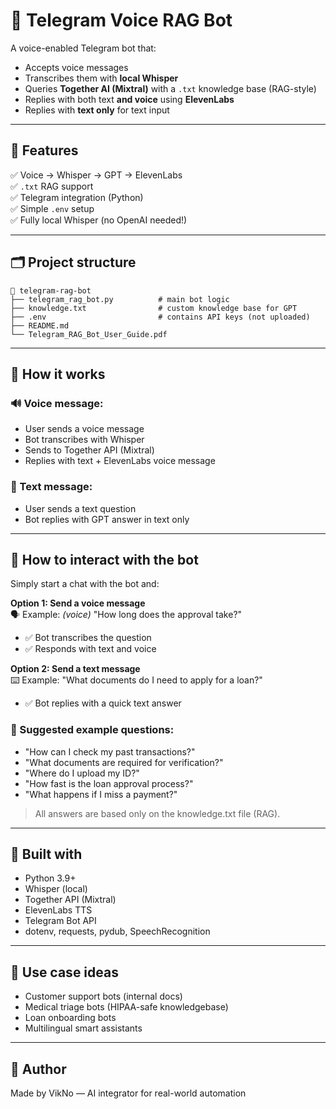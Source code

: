 # 🤖 Telegram Voice RAG Bot

A voice-enabled Telegram bot that:

- Accepts voice messages
- Transcribes them with **local Whisper**
- Queries **Together AI (Mixtral)** with a `.txt` knowledge base (RAG-style)
- Replies with both text **and voice** using **ElevenLabs**
- Replies with **text only** for text input

---

## 🧠 Features

✅ Voice → Whisper → GPT → ElevenLabs\
✅ `.txt` RAG support\
✅ Telegram integration (Python)\
✅ Simple `.env` setup\
✅ Fully local Whisper (no OpenAI needed!)

---

## 🗂 Project structure

```
📁 telegram-rag-bot
├── telegram_rag_bot.py          # main bot logic
├── knowledge.txt                # custom knowledge base for GPT
├── .env                         # contains API keys (not uploaded)
├── README.md
└── Telegram_RAG_Bot_User_Guide.pdf
```

---

## 💬 How it works

### 🔊 Voice message:

- User sends a voice message
- Bot transcribes with Whisper
- Sends to Together API (Mixtral)
- Replies with text + ElevenLabs voice message

### 💬 Text message:

- User sends a text question
- Bot replies with GPT answer in text only

---

## 📌 How to interact with the bot

Simply start a chat with the bot and:

**Option 1: Send a voice message**\
🗣️ Example: *(voice)* "How long does the approval take?"

- ✅ Bot transcribes the question
- ✅ Responds with text and voice

**Option 2: Send a text message**\
⌨️ Example: "What documents do I need to apply for a loan?"

- ✅ Bot replies with a quick text answer

### 🧪 Suggested example questions:

- "How can I check my past transactions?"
- "What documents are required for verification?"
- "Where do I upload my ID?"
- "How fast is the loan approval process?"
- "What happens if I miss a payment?"

> All answers are based only on the knowledge.txt file (RAG).

---

## 🧩 Built with

- Python 3.9+
- Whisper (local)
- Together API (Mixtral)
- ElevenLabs TTS
- Telegram Bot API
- dotenv, requests, pydub, SpeechRecognition

---

## 🧠 Use case ideas

- Customer support bots (internal docs)
- Medical triage bots (HIPAA-safe knowledgebase)
- Loan onboarding bots
- Multilingual smart assistants

---

## 🙌 Author

Made by VikNo — AI integrator for real-world automation

